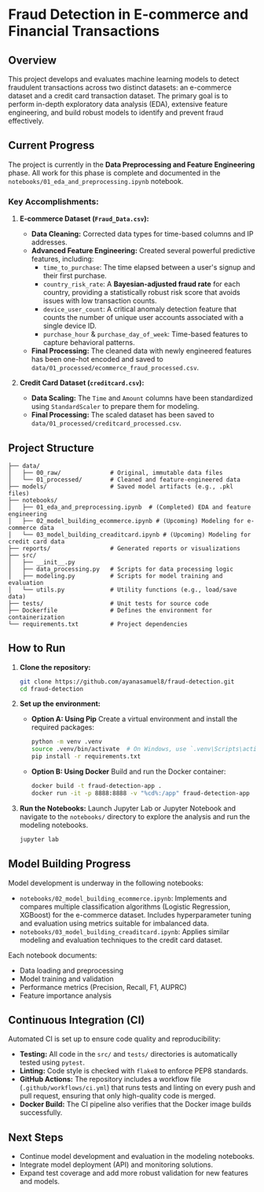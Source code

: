 # Fraud Detection in E-commerce and Financial Transactions

## Overview
This project develops and evaluates machine learning models to detect fraudulent transactions across two distinct datasets: an e-commerce dataset and a credit card transaction dataset. The primary goal is to perform in-depth exploratory data analysis (EDA), extensive feature engineering, and build robust models to identify and prevent fraud effectively.

## Current Progress

The project is currently in the **Data Preprocessing and Feature Engineering** phase. All work for this phase is complete and documented in the `notebooks/01_eda_and_preprocessing.ipynb` notebook.

### Key Accomplishments:

1.  **E-commerce Dataset (`Fraud_Data.csv`):**
    *   **Data Cleaning:** Corrected data types for time-based columns and IP addresses.
    *   **Advanced Feature Engineering:** Created several powerful predictive features, including:
        *   `time_to_purchase`: The time elapsed between a user's signup and their first purchase.
        *   `country_risk_rate`: A **Bayesian-adjusted fraud rate** for each country, providing a statistically robust risk score that avoids issues with low transaction counts.
        *   `device_user_count`: A critical anomaly detection feature that counts the number of unique user accounts associated with a single device ID.
        *   `purchase_hour` & `purchase_day_of_week`: Time-based features to capture behavioral patterns.
    *   **Final Processing:** The cleaned data with newly engineered features has been one-hot encoded and saved to `data/01_processed/ecommerce_fraud_processed.csv`.

2.  **Credit Card Dataset (`creditcard.csv`):**
    *   **Data Scaling:** The `Time` and `Amount` columns have been standardized using `StandardScaler` to prepare them for modeling.
    *   **Final Processing:** The scaled dataset has been saved to `data/01_processed/creditcard_processed.csv`.

## Project Structure

```
├── data/
│   ├── 00_raw/              # Original, immutable data files
│   └── 01_processed/        # Cleaned and feature-engineered data
├── models/                  # Saved model artifacts (e.g., .pkl files)
├── notebooks/
│   ├── 01_eda_and_preprocessing.ipynb  # (Completed) EDA and feature engineering
│   ├── 02_model_building_ecommerce.ipynb # (Upcoming) Modeling for e-commerce data
│   └── 03_model_building_creaditcard.ipynb # (Upcoming) Modeling for credit card data
├── reports/                 # Generated reports or visualizations
├── src/
│   ├── __init__.py
│   ├── data_processing.py   # Scripts for data processing logic
│   ├── modeling.py          # Scripts for model training and evaluation
│   └── utils.py             # Utility functions (e.g., load/save data)
├── tests/                   # Unit tests for source code
├── Dockerfile               # Defines the environment for containerization
└── requirements.txt         # Project dependencies
```

## How to Run

1.  **Clone the repository:**
    ```bash
    git clone https://github.com/ayanasamuel8/fraud-detection.git
    cd fraud-detection
    ```

2.  **Set up the environment:**
    *   **Option A: Using Pip**
        Create a virtual environment and install the required packages:
        ```bash
        python -m venv .venv
        source .venv/bin/activate  # On Windows, use `.venv\Scripts\activate`
        pip install -r requirements.txt
        ```
    *   **Option B: Using Docker**
        Build and run the Docker container:
        ```bash
        docker build -t fraud-detection-app .
        docker run -it -p 8888:8888 -v "%cd%:/app" fraud-detection-app
        ```

3.  **Run the Notebooks:**
    Launch Jupyter Lab or Jupyter Notebook and navigate to the `notebooks/` directory to explore the analysis and run the modeling notebooks.
    ```bash
    jupyter lab
    ```

## Model Building Progress

Model development is underway in the following notebooks:

- `notebooks/02_model_building_ecommerce.ipynb`: Implements and compares multiple classification algorithms (Logistic Regression, XGBoost) for the e-commerce dataset. Includes hyperparameter tuning and evaluation using metrics suitable for imbalanced data.
- `notebooks/03_model_building_creaditcard.ipynb`: Applies similar modeling and evaluation techniques to the credit card dataset.

Each notebook documents:
- Data loading and preprocessing
- Model training and validation
- Performance metrics (Precision, Recall, F1, AUPRC)
- Feature importance analysis

## Continuous Integration (CI)

Automated CI is set up to ensure code quality and reproducibility:

- **Testing:** All code in the `src/` and `tests/` directories is automatically tested using `pytest`.
- **Linting:** Code style is checked with `flake8` to enforce PEP8 standards.
- **GitHub Actions:** The repository includes a workflow file (`.github/workflows/ci.yml`) that runs tests and linting on every push and pull request, ensuring that only high-quality code is merged.
- **Docker Build:** The CI pipeline also verifies that the Docker image builds successfully.

## Next Steps

*   Continue model development and evaluation in the modeling notebooks.
*   Integrate model deployment (API) and monitoring solutions.
*   Expand test coverage and add more robust validation for new features and models.